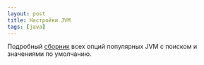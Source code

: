 ```yaml
---
layout: post
title: Настройки JVM
tags: [java]
---
```

Подробный [сборник](https://chriswhocodes.com/) всех опций популярных JVM с поиском и значениями по умолчанию. 


